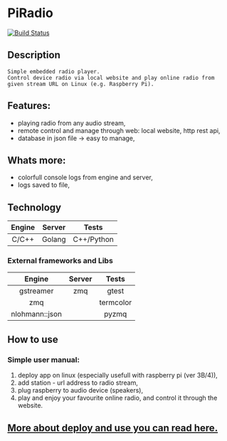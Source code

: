 # PiRadio
[![Build Status](https://travis-ci.com/PiRadioApp/PiRadioApp.svg?branch=master)](https://travis-ci.com/PiRadioApp/PiRadioApp)
## Description
```
Simple embedded radio player.
Control device radio via local website and play online radio from given stream URL on Linux (e.g. Raspberry Pi).
```
## Features:
- playing radio from any audio stream,
- remote control and manage through web: local website, http rest api, 
- database in json file -> easy to manage,

## Whats more:
- colorfull console logs from engine and server,
- logs saved to file,

## Technology
| Engine | Server | Tests |
| :-: | :-: | :-: |
| C/C++ | Golang | C++/Python |

### External frameworks and Libs
| Engine | Server | Tests |
| :-: | :-: | :-: |
| gstreamer | zmq | gtest |
| zmq |  | termcolor |
| nlohmann::json | | pyzmq |


## How to use
### Simple user manual:
1. deploy app on linux (especially usefull with raspberry pi (ver 3B/4)),
2. add station - url address to radio stream,
3. plug raspberry to audio device (speakers),
4. play and enjoy your favourite online radio, and control it through the website.

## [More about deploy and use you can read here.](docs/README.md)
